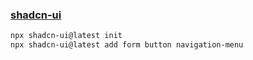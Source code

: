 ### [shadcn-ui](https://ui.shadcn.com/docs/components/form)

```bash
npx shadcn-ui@latest init
npx shadcn-ui@latest add form button navigation-menu
```
